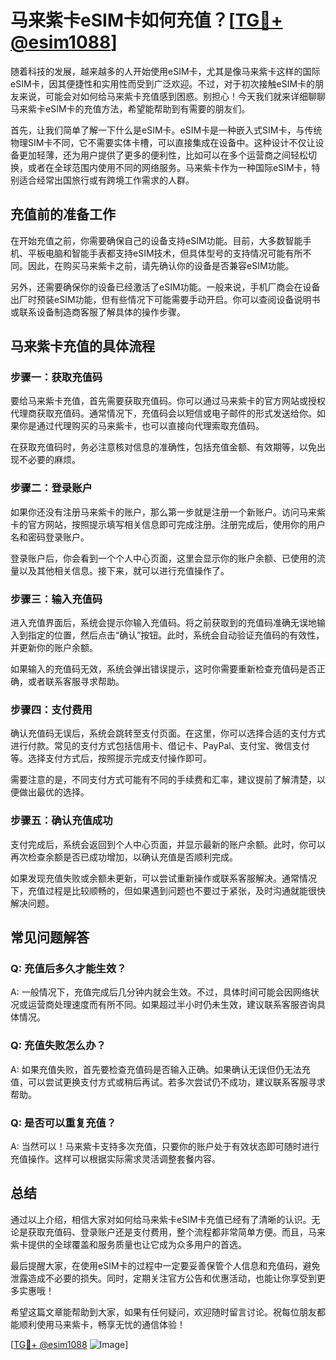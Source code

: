 # 马来紫卡eSIM卡如何充值？[[TG💪+ @esim1088](https://t.me/s/esim1088)]

随着科技的发展，越来越多的人开始使用eSIM卡，尤其是像马来紫卡这样的国际eSIM卡，因其便捷性和实用性而受到广泛欢迎。不过，对于初次接触eSIM卡的朋友来说，可能会对如何给马来紫卡充值感到困惑。别担心！今天我们就来详细聊聊马来紫卡eSIM卡的充值方法，希望能帮助到有需要的朋友们。

首先，让我们简单了解一下什么是eSIM卡。eSIM卡是一种嵌入式SIM卡，与传统物理SIM卡不同，它不需要实体卡槽，可以直接集成在设备中。这种设计不仅让设备更加轻薄，还为用户提供了更多的便利性，比如可以在多个运营商之间轻松切换，或者在全球范围内使用不同的网络服务。马来紫卡作为一种国际eSIM卡，特别适合经常出国旅行或有跨境工作需求的人群。

## 充值前的准备工作

在开始充值之前，你需要确保自己的设备支持eSIM功能。目前，大多数智能手机、平板电脑和智能手表都支持eSIM技术，但具体型号的支持情况可能有所不同。因此，在购买马来紫卡之前，请先确认你的设备是否兼容eSIM功能。

另外，还需要确保你的设备已经激活了eSIM功能。一般来说，手机厂商会在设备出厂时预装eSIM功能，但有些情况下可能需要手动开启。你可以查阅设备说明书或联系设备制造商客服了解具体的操作步骤。

## 马来紫卡充值的具体流程

### 步骤一：获取充值码

要给马来紫卡充值，首先需要获取充值码。你可以通过马来紫卡的官方网站或授权代理商获取充值码。通常情况下，充值码会以短信或电子邮件的形式发送给你。如果你是通过代理购买的马来紫卡，也可以直接向代理索取充值码。

在获取充值码时，务必注意核对信息的准确性，包括充值金额、有效期等，以免出现不必要的麻烦。

### 步骤二：登录账户

如果你还没有注册马来紫卡的账户，那么第一步就是注册一个新账户。访问马来紫卡的官方网站，按照提示填写相关信息即可完成注册。注册完成后，使用你的用户名和密码登录账户。

登录账户后，你会看到一个个人中心页面，这里会显示你的账户余额、已使用的流量以及其他相关信息。接下来，就可以进行充值操作了。

### 步骤三：输入充值码

进入充值界面后，系统会提示你输入充值码。将之前获取到的充值码准确无误地输入到指定的位置，然后点击“确认”按钮。此时，系统会自动验证充值码的有效性，并更新你的账户余额。

如果输入的充值码无效，系统会弹出错误提示，这时你需要重新检查充值码是否正确，或者联系客服寻求帮助。

### 步骤四：支付费用

确认充值码无误后，系统会跳转至支付页面。在这里，你可以选择合适的支付方式进行付款。常见的支付方式包括信用卡、借记卡、PayPal、支付宝、微信支付等。选择支付方式后，按照提示完成支付操作即可。

需要注意的是，不同支付方式可能有不同的手续费和汇率，建议提前了解清楚，以便做出最优的选择。

### 步骤五：确认充值成功

支付完成后，系统会返回到个人中心页面，并显示最新的账户余额。此时，你可以再次检查余额是否已成功增加，以确认充值是否顺利完成。

如果发现充值失败或余额未更新，可以尝试重新操作或联系客服解决。通常情况下，充值过程是比较顺畅的，但如果遇到问题也不要过于紧张，及时沟通就能很快解决问题。

## 常见问题解答

### Q: 充值后多久才能生效？

A: 一般情况下，充值完成后几分钟内就会生效。不过，具体时间可能会因网络状况或运营商处理速度而有所不同。如果超过半小时仍未生效，建议联系客服咨询具体情况。

### Q: 充值失败怎么办？

A: 如果充值失败，首先要检查充值码是否输入正确。如果确认无误但仍无法充值，可以尝试更换支付方式或稍后再试。若多次尝试仍不成功，建议联系客服寻求帮助。

### Q: 是否可以重复充值？

A: 当然可以！马来紫卡支持多次充值，只要你的账户处于有效状态即可随时进行充值操作。这样可以根据实际需求灵活调整套餐内容。

## 总结

通过以上介绍，相信大家对如何给马来紫卡eSIM卡充值已经有了清晰的认识。无论是获取充值码、登录账户还是支付费用，整个流程都非常简单方便。而且，马来紫卡提供的全球覆盖和服务质量也让它成为众多用户的首选。

最后提醒大家，在使用eSIM卡的过程中一定要妥善保管个人信息和充值码，避免泄露造成不必要的损失。同时，定期关注官方公告和优惠活动，也能让你享受到更多实惠哦！

希望这篇文章能帮助到大家，如果有任何疑问，欢迎随时留言讨论。祝每位朋友都能顺利使用马来紫卡，畅享无忧的通信体验！

[[TG💪+ @esim1088](https://t.me/s/esim1088) ![Image](https://i.postimg.cc/4NQfJmqS/Snipaste-2025-05-13-00-14-12.png)]